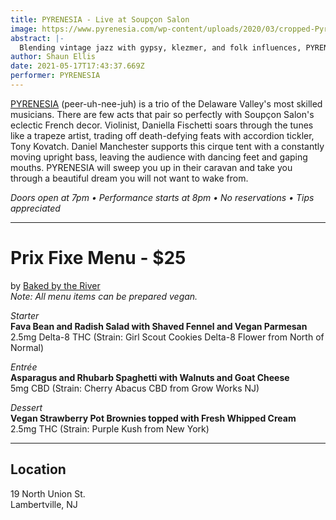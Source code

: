 ```yaml
---
title: PYRENESIA - Live at Soupçon Salon
image: https://www.pyrenesia.com/wp-content/uploads/2020/03/cropped-Pyr-new-header-1.jpg
abstract: |-
  Blending vintage jazz with gypsy, klezmer, and folk influences, PYRENESIA crafts music that is hauntingly beautiful and infectiously joyous into a foot-stomping, spirit-lifting experience.
author: Shaun Ellis
date: 2021-05-17T17:43:37.669Z
performer: PYRENESIA
---
```

[PYRENESIA](https://pyrenesia.bandcamp.com/) (peer-uh-nee-juh) is a trio of the Delaware Valley's most skilled musicians. There are few acts that pair so perfectly with Soupçon Salon's eclectic French decor. Violinist, Daniella Fischetti soars through the tunes like a trapeze artist, trading off death-defying feats with accordion tickler, Tony Kovatch. Daniel Manchester supports this cirque tent with a constantly moving upright bass, leaving the audience with dancing feet and gaping mouths. PYRENESIA will sweep you up in their caravan and take you through a beautiful dream you will not want to wake from. 

*Doors open at 7pm • Performance starts at 8pm • No reservations • Tips appreciated*

---

# Prix Fixe Menu - $25 
by [Baked by the River](https://bakedbytheriver.com/)<br/>
*Note: All menu items can be prepared vegan.*

*Starter*<br/> 
**Fava Bean and Radish Salad with Shaved Fennel and Vegan Parmesan**<br/>
2.5mg Delta-8 THC (Strain: Girl Scout Cookies Delta-8 Flower from North of Normal)

*Entrée*<br/>
**Asparagus and Rhubarb Spaghetti with Walnuts and Goat Cheese**<br/>
5mg CBD (Strain: Cherry Abacus CBD from Grow Works NJ)

*Dessert*<br/> 
**Vegan Strawberry Pot Brownies topped with Fresh Whipped Cream**<br/>
2.5mg THC (Strain: Purple Kush from New York)<br/>

---

## Location
19 North Union St.<br/>
Lambertville, NJ

